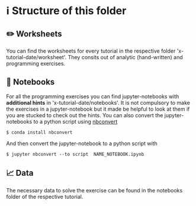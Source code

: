 #  :information_source: Structure of this folder
## :pencil2: Worksheets
You can find the worksheets for every tutorial in the respective folder 'x-tutorial-date/worksheet'.
They consits out of analytic (hand-written) and programming exercises.
## :notebook: Notebooks
For all the programming exercises you can find jupyter-notebooks with **additional hints** in 'x-tutorial-date/notebooks'.
It is not compulsory to make the exercises in a jupyter-notebook but it made be helpful to look at them if you are stucked
to check out the hints.
You can also convert the jupyter-notebooks to a python script using [nbconvert](https://nbconvert.readthedocs.io/en/latest/install.html)
```
$ conda install nbconvert
```
And then convert the jupyter-notebook to a python script with
```
$ jupyter nbconvert --to script  NAME_NOTEBOOK.ipynb

```

## :chart_with_upwards_trend: Data
The necessary data to solve the exercise can be found in the notebooks folder of the respective tutorial.

